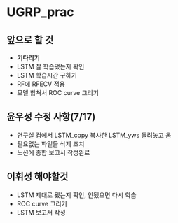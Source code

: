 # UGRP_prac

## 앞으로 할 것
- **기다리기**
- LSTM 잘 학습됐는지 확인
- LSTM 학습시간 구하기
- RF에 RFECV 적용
- 모델 합쳐서 ROC curve 그리기

## 윤우성 수정 사항(7/17)
- 연구실 컴에서 LSTM_copy 복사한 LSTM_yws 돌려놓고 옴
- 필요없는 파일들 삭제 조치
- 노션에 종합 보고서 작성완료

## 이휘성 해야할것
- LSTM 제대로 됐는지 확인, 안됐으면 다시 학습
- ROC curve 그리기
- LSTM 보고서 작성
